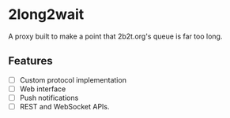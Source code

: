 # 2long2wait
A proxy built to make a point that 2b2t.org's queue is far too long.

## Features
- [ ] Custom protocol implementation
- [ ] Web interface
- [ ] Push notifications
- [ ] REST and WebSocket APIs.